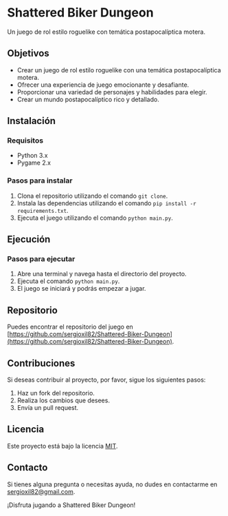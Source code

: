 # Shattered Biker Dungeon

Un juego de rol estilo roguelike con temática postapocalíptica motera.

## Objetivos

* Crear un juego de rol estilo roguelike con una temática postapocalíptica motera.
* Ofrecer una experiencia de juego emocionante y desafiante.
* Proporcionar una variedad de personajes y habilidades para elegir.
* Crear un mundo postapocalíptico rico y detallado.

## Instalación

### Requisitos

* Python 3.x
* Pygame 2.x

### Pasos para instalar

1. Clona el repositorio utilizando el comando `git clone`.
2. Instala las dependencias utilizando el comando `pip install -r requirements.txt`.
3. Ejecuta el juego utilizando el comando `python main.py`.

## Ejecución

### Pasos para ejecutar

1. Abre una terminal y navega hasta el directorio del proyecto.
2. Ejecuta el comando `python main.py`.
3. El juego se iniciará y podrás empezar a jugar.

## Repositorio

Puedes encontrar el repositorio del juego en [https://github.com/sergioxil82/Shattered-Biker-Dungeon](https://github.com/sergioxil82/Shattered-Biker-Dungeon).

## Contribuciones

Si deseas contribuir al proyecto, por favor, sigue los siguientes pasos:

1. Haz un fork del repositorio.
2. Realiza los cambios que desees.
3. Envía un pull request.

## Licencia

Este proyecto está bajo la licencia [MIT](https://opensource.org/licenses/MIT).

## Contacto

Si tienes alguna pregunta o necesitas ayuda, no dudes en contactarme en [sergioxil82@gmail.com](mailto:sergioxil82@gmail.com).

¡Disfruta jugando a Shattered Biker Dungeon!
